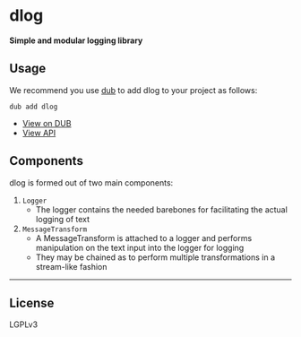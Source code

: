 dlog
====

**Simple and modular logging library**

## Usage

We recommend you use [dub](http://code.dlang.org) to add dlog to your project as follows:

```
dub add dlog
```

* [View on DUB](https://code.dlang.org/packages/dlog)
* [View API](https://dlog.dpldocs.info/v0.3.19/index.html)

## Components

dlog is formed out of two main components:

1. `Logger`
	* The logger contains the needed barebones for facilitating the actual logging of text
2. `MessageTransform`
	* A MessageTransform is attached to a logger and performs manipulation on the text input into the logger for logging
	* They may be chained as to perform multiple transformations in a stream-like fashion

---

## License

LGPLv3

